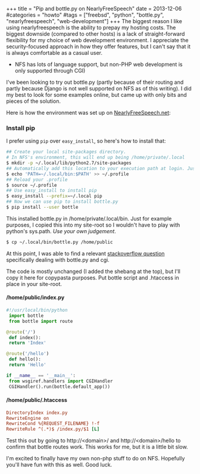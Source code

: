 +++
title = "Pip and bottle.py on NearlyFreeSpeech"
date = 2013-12-06
#categories = "howto"
#tags = ["freebsd", "python", "bottle.py", "nearlyfreespeech", "web-development"]
+++
The biggest reason I like using nearlyfreespeech is the ability to prepay my hosting costs. The biggest downside (compared to other hosts) is a lack of straight-forward flexibility for my choice of web development environment. I appreciate the security-focused approach in how they offer features, but I can't say that it is always comfortable as a casual user.

* NFS has lots of language support, but non-PHP web development is only supported through CGI)

I've been looking to try out bottle.py (partly because of their routing and partly because Django is not well supported on NFS as of this writing). I did my best to look for some examples online, but came up with only bits and pieces of the solution.

Here is how the environment was set up on [NearlyFreeSpeech.net][nearlyfreespeech]:

### Install pip

I prefer using `pip` over `easy_install`, so here's how to install that:

```sh
## Create your local site-packages directory.
# In NFS's environment, this will end up being /home/private/.local
$ mkdir -p ~/.local/lib/python2.7/site-packages
## Automatically add this location to your execution path at login. Just for convenience.
$ echo 'PATH=~/.local/bin:$PATH' >> ~/.profile
## Reload your .profile
$ source ~/.profile
## Use easy_install to install pip
$ easy_install --prefix=~/.local pip
## Now we can use pip to install bottle.py
$ pip install --user bottle
```

This installed bottle.py in /home/private/.local/bin. Just for example
purposes, I copied this into my site-root so I wouldn't have to play with
python's sys.path. *Use your own judgement*.

```sh
$ cp ~/.local/bin/bottle.py /home/public
```

At this point, I was able to find a relevant [stackoverflow question][stackoverflow] specifically dealing with bottle.py and cgi.

The code is mostly unchanged (I added the shebang at the top), but I'll copy it here for copypasta purposes. Put bottle script and .htaccess in place in your site-root.

#### /home/public/index.py

```python
#!/usr/local/bin/python
 import bottle
 from bottle import route

@route('/')
 def index():
 return 'Index'

@route('/hello')
 def hello():
 return 'Hello'

if __name__ == '__main__':
 from wsgiref.handlers import CGIHandler
 CGIHandler().run(bottle.default_app())
```

#### /home/public/.htaccess

```cfg
DirectoryIndex index.py
RewriteEngine on
RewriteCond %{REQUEST_FILENAME} !-f
RewriteRule ^(.*)$ /index.py/$1 [L]
```

Test this out by going to http://\<domain\>/ and http://\<domain\>/hello to confirm that bottle routes work. This works for me, but it is a little bit slow.

I'm excited to finally have my own non-php stuff to do on NFS. Hopefully you'll have fun with this as well.
Good luck.

[nearlyfreespeech]: http://www.nearlyfreespeech.net/
[stackoverflow]: http://stackoverflow.com/questions/2664350/problems-with-routing-urls-using-cgi-and-bottle-py
